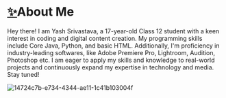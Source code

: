 # [✨](https://cdn.pixabay.com/animation/2024/08/17/11/53/11-53-24-721_512.gif)About Me
Hey there! I am Yash Srivastava, a 17-year-old Class 12 student with a keen interest in coding and digital content creation. My programming skills include Core Java, Python, and basic HTML. 
Additionally, I'm proficiency in industry-leading softwares, like Adobe Premiere Pro, Lightroom, Audition, Photoshop etc.
I am eager to apply my skills and knowledge to real-world projects and continuously expand my expertise in technology and media. Stay tuned!

![14724c7b-e734-4344-ae11-1c41b103004f](https://github.com/user-attachments/assets/dac33b3f-5455-4d21-a9ca-7823940063e4)

